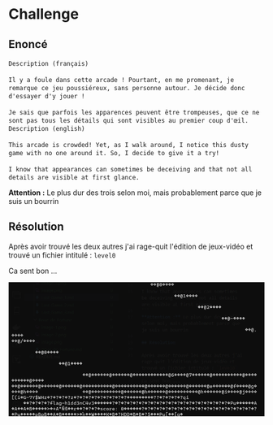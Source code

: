 # Challenge

## Enoncé 

```
Description (français)

Il y a foule dans cette arcade ! Pourtant, en me promenant, je remarque ce jeu poussiéreux, sans personne autour. Je décide donc d'essayer d'y jouer !

Je sais que parfois les apparences peuvent être trompeuses, que ce ne sont pas tous les détails qui sont visibles au premier coup d'œil.
Description (english)

This arcade is crowded! Yet, as I walk around, I notice this dusty game with no one around it. So, I decide to give it a try!

I know that appearances can sometimes be deceiving and that not all details are visible at first glance.
```
**Attention :** Le plus dur des trois selon moi, mais probablement parce que je suis un bourrin

## Résolution

Après avoir trouvé les deux autres j'ai rage-quit l'édition de jeux-vidéo et trouvé un fichier intitulé : `level0`

Ca sent bon ... 

![alt text](image-4.png)

